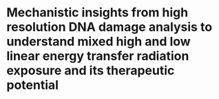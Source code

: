 # Mechanistic insights from high resolution DNA damage analysis to understand mixed high and low linear energy transfer radiation exposure and its therapeutic potential
